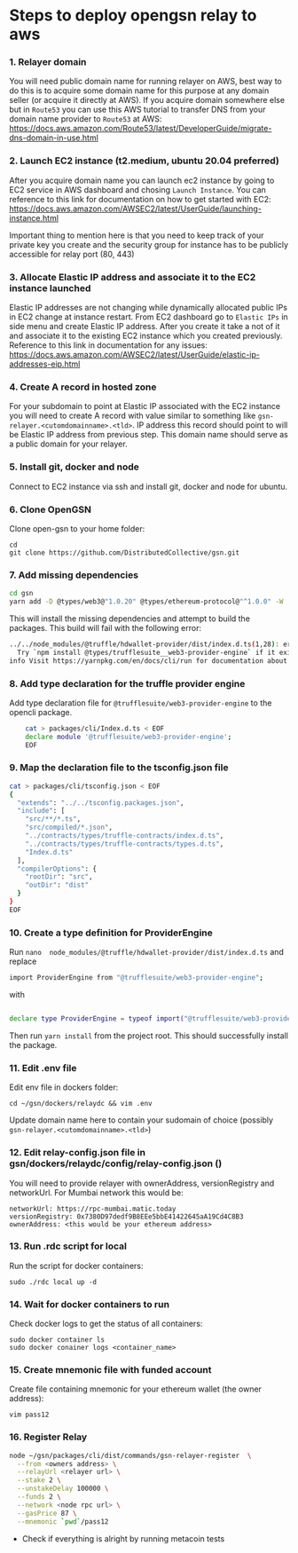 # Steps to deploy opengsn relay to aws

### 1. Relayer domain

You will need public domain name for running relayer on AWS, best way to do this is to acquire some domain name for this purpose at any domain seller (or acquire it directly at AWS). If you acquire domain somewhere else but in `Route53` you can use this AWS tutorial to transfer DNS from your domain name provider to `Route53` at AWS: <https://docs.aws.amazon.com/Route53/latest/DeveloperGuide/migrate-dns-domain-in-use.html>

### 2. Launch EC2 instance (t2.medium, ubuntu 20.04 preferred)

After you acquire domain name you can launch ec2 instance by going to EC2 service in AWS dashboard and chosing `Launch Instance`. You can reference to this link for documentation on how to get started with EC2:
<https://docs.aws.amazon.com/AWSEC2/latest/UserGuide/launching-instance.html>

Important thing to mention here is that you need to keep track of your private key you create and the security group for instance has to be publicly accessible for relay port (80, 443)

### 3. Allocate Elastic IP address and associate it to the EC2 instance launched

Elastic IP addresses are not changing while dynamically allocated public IPs in EC2 change at instance restart. From EC2 dashboard go to `Elastic IPs` in side menu and create Elastic IP address. After you create it take a not of it and associate it to the existing EC2 instance which you created previously.
Reference to this link in documentation for any issues: <https://docs.aws.amazon.com/AWSEC2/latest/UserGuide/elastic-ip-addresses-eip.html>

### 4. Create A record in hosted zone

For your subdomain to point at Elastic IP associated with the EC2 instance you will need to create A record with value similar to something like `gsn-relayer.<cutomdomainname>.<tld>`. IP address this record should point to will be Elastic IP address from previous step. This domain name should serve as a public domain for your relayer.

### 5. Install git, docker and node

Connect to EC2 instance via ssh and install git, docker and node for ubuntu.

### 6. Clone OpenGSN

Clone open-gsn to your home folder:

    cd
    git clone https://github.com/DistributedCollective/gsn.git

### 7. Add missing dependencies

```bash
cd gsn
yarn add -D @types/web3@"1.0.20" @types/ethereum-protocol@"^1.0.0" -W
```

This will install the missing dependencies and attempt to build the packages. This build will fail with the following error:

```bash
../../node_modules/@truffle/hdwallet-provider/dist/index.d.ts(1,28): error TS7016: Could not find a declaration file for module '@trufflesuite/web3-provider-engine'. 'Code/sovryn/sovryn-devops/aws/create-ec2-relayer/gsn/node_modules/@trufflesuite/web3-provider-engine/index.js' implicitly has an 'any' type.
  Try `npm install @types/trufflesuite__web3-provider-engine` if it exists or add a new declaration (.d.ts) file containing `declare module '@trufflesuite/web3-provider-engine';`
info Visit https://yarnpkg.com/en/docs/cli/run for documentation about this command.
```

### 8. Add type declaration for the truffle provider engine

Add type declaration file for `@trufflesuite/web3-provider-engine` to the opencli package.

```bash
    cat > packages/cli/Index.d.ts < EOF
    declare module '@trufflesuite/web3-provider-engine';
    EOF
```

### 9. Map the declaration file to the tsconfig.json file

```bash
cat > packages/cli/tsconfig.json < EOF
{
  "extends": "../../tsconfig.packages.json",
  "include": [
    "src/**/*.ts",
    "src/compiled/*.json",
    "../contracts/types/truffle-contracts/index.d.ts",
    "../contracts/types/truffle-contracts/types.d.ts",
    "Index.d.ts"
  ],
  "compilerOptions": {
    "rootDir": "src",
    "outDir": "dist"
  }
}
EOF 
```

### 10. Create a type definition for ProviderEngine

Run `nano  node_modules/@truffle/hdwallet-provider/dist/index.d.ts` and replace

```bash
import ProviderEngine from "@trufflesuite/web3-provider-engine";
```

with

```bash

declare type ProviderEngine = typeof import("@trufflesuite/web3-provider-engine");
```
Then run `yarn install` from the project root. This should successfully install the package.

### 11. Edit .env file

Edit env file in dockers folder:

    cd ~/gsn/dockers/relaydc && vim .env

Update domain name here to contain your sudomain of choice (possibly `gsn-relayer.<cutomdomainname>.<tld>`)

### 12. Edit relay-config.json file in gsn/dockers/relaydc/config/relay-config.json ()

You will need to provide relayer with ownerAddress, versionRegistry and networkUrl. For Mumbai network this would be:

    networkUrl: https://rpc-mumbai.matic.today
    versionRegistry: 0x7380D97dedf9B8EEe5bbE41422645aA19Cd4C8B3
    ownerAddress: <this would be your ethereum address>

### 13. Run .rdc script for local

Run the script for docker containers:

    sudo ./rdc local up -d

### 14. Wait for docker containers to run

Check docker logs to get the status of all containers:

    sudo docker container ls
    sudo docker conainer logs <container_name>

### 15. Create mnemonic file with funded account

Create file containing mnemonic for your ethereum wallet (the owner address):

    vim pass12

### 16. Register Relay

```bash
node ~/gsn/packages/cli/dist/commands/gsn-relayer-register  \
  --from <owners address> \
  --relayUrl <relayer url> \
  --stake 2 \
  --unstakeDelay 100000 \
  --funds 2 \
  --network <node rpc url> \
  --gasPrice 87 \
  --mnemonic `pwd`/pass12
```

- Check if everything is alright by running metacoin tests
